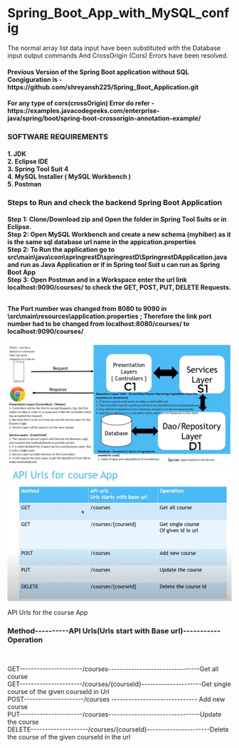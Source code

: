 # Spring_Boot_App_with_MySQL_config
The normal array list data input have been substituted with the Database input output commands And CrossOrigin (Cors) Errors have been resolved.
<h4> Previous Version of the Spring Boot application without SQL Congiguration is - https://github.com/shreyansh225/Spring_Boot_Application.git </h4> 
<h4> For any type of cors(crossOrigin) Error do refer -  https://examples.javacodegeeks.com/enterprise-java/spring/boot/spring-boot-crossorigin-annotation-example/ </h4>

<h3> SOFTWARE REQUIREMENTS </h3>
<h4>
  1. JDK                                  <br>
  2. Eclipse IDE                          <br>
  3. Spring Tool Suit 4                   <br>
  4. MySQL Installer ( MySQL Workbench )  <br>
  5. Postman                              <br>
</h4>

<h3> Steps to Run and check the backend Spring Boot Application </h3>  

<h4>
  Step 1: Clone/Download zip and Open the folder in Spring Tool Suits or in Eclipse.        <br>
  Step 2: Open MySQL Workbench and create a new schema (myhiber) as it is the same sql database url name in the appication.properties    <br>
  Step 2: To Run the application go to src\main\java\com\springrestD\springrestD\SpringrestDApplication.java   and run as Java Application or if in Spring tool Suit u can run as Spring Boot App <br>
  Step 3: Open Postman and in a Workspace enter the url link localhost:9090/courses/ to check the GET, POST, PUT, DELETE Requests. <br><br>
  
  The Port number was changed from 8080 to 9090 in \src\main\resources\application.properties ; Therefore the link port number had to be changed from localhost:8080/courses/  to localhost:9090/courses/        <br>
</h4>

<img src="https://github.com/shreyansh225/Spring_Boot_App_with_MySQL_config/blob/master/Diagrams%20and%20Photos/Spring%20boot%20work%20flow.jpeg" alt="Flow Chart" width="" height="">
<br>
<img src="https://github.com/shreyansh225/Spring_Boot_App_with_MySQL_config/blob/master/Diagrams%20and%20Photos/API%20Urls%20used.jpeg" alt="API Urls" width="" height="">

API Urls for the course App  <br>
<p>
  <h3>Method----------API Urls(Urls start with Base url)----------- Operation</h3> <br>

   GET----------------------/courses--------------------------------Get all course  <br>
   GET----------------------/courses/{courseId}---------------------Get single course of the given courseId in Url  <br>
   POST---------------------/courses ------------------------------ Add new course  <br>
   PUT----------------------/courses--------------------------------Update the course  <br>
  DELETE--------------------/courses/{courseId}----------------------Delete the course of the given courseId in the url  <br>
<p>
